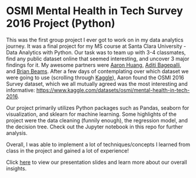 # OSMI Mental Health in Tech Survey 2016 Project (Python)

This was the first group project I ever got to work on in my data analytics journey. It was a final project for my MS course at Santa Clara University - Data Analytics with Python. Our task was to team up with 3-4 classmates, find any public dataset online that seemed interesting, and uncover 3 major findings for it. My awesome partners were [Aaron Huang](https://www.linkedin.com/in/aaron-huang-scu/), [Aditi Bagepalli](https://www.linkedin.com/in/aditibagepalli/), and [Brian Beams](https://www.linkedin.com/in/brimism/). After a few days of contemplating over which dataset we were going to use (scrolling through [Kaggle](https://www.kaggle.com/)), Aaron found the OSMI 2016 Survey dataset, which we all mutually agreed was the most interesting and informative: https://www.kaggle.com/datasets/osmi/mental-health-in-tech-2016.

Our project primarily utilizes Python packages such as Pandas, seaborn for visualization, and sklearn for machine learning. Some highlights of the project were the data cleaning (funnily enough), the regression model, and the decision tree. Check out the Jupyter notebook in this repo for further analysis.

Overall, I was able to implement a lot of techniques/concepts I learned from class in the project and gained a lot of experience!

Click [here](https://docs.google.com/presentation/d/1bptm0tnY-efi9nXrIC0u8oaniwjNyZmMG4kg3KxuXWk/edit?usp=sharing) to view our presentation slides and learn more about our overall insights.

